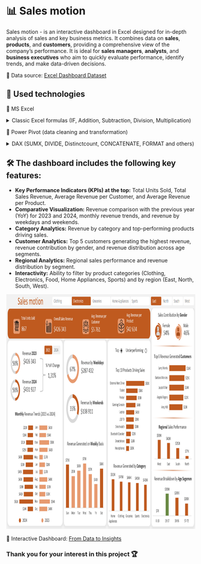 # :bar_chart: Sales motion
Sales motion - is an interactive dashboard in Excel designed for in-depth analysis of sales and key business metrics. It combines data on **sales**, **products**, and **customers**, providing a comprehensive view of the company’s performance. 
It is ideal for **sales managers**, **analysts**, and **business executives** who aim to quickly evaluate performance, identify trends, and make data-driven decisions.

:pushpin: Data source: [Excel Dashboard Dataset](./Excel%20Dashboard_Dataset.xlsx)

## 🧱 Used technologies
🧩 MS Excel 
 <details>
  <summary>Classic Excel formulas (IF, Addition, Subtraction, Division, Multiplication)</summary>

 **Revenue %:**



      =S7/SUM($S$7:$S$8)
      
 **Label:**

  
    =IF(
        L5 >= 1000000000;
        TEXT(L5 / 1000000000; "$0") & "B";
        IF(
            L5 >= 1000000;
            TEXT(L5 / 1000000; "$0") & "M";
            IF(
                L5 >= 1000;
                TEXT(L5 / 1000; "$0") & "K";
                "0"
            )
        )
    )


</details>

🧩 Power Pivot (data cleaning and transformation) 
 <details>
  <summary>DAX (SUMX, DIVIDE, Distinctcount, CONCATENATE, FORMAT and others)</summary>
 
   **Total Revenue:**



      =SUMX(
        'Transaction';
        'Transaction'[Quantity] * 'Transaction'[UnitPrice]
      )
   
   **AVG Revenue per customer:**



     =DIVIDE(
        [Total Revenue];
        [# Customer]
     )

  **Customer:**


      =DISTINCTCOUNT(
        'Transaction'[CustomerID]
      )

 **Quarter:**



      =CONCATENATE(
        "Квартал";
        INT((MONTH([Date]) + 2) / 3)
      
  **Data Format:**



      =FORMAT(
        [Date];
        "MMM"
      )

</details>


## 🛠 The dashboard includes the following key features:
* **Key Performance Indicators (KPIs) at the top:** Total Units Sold, Total Sales Revenue, Average Revenue per Customer, and Average Revenue per Product.
* **Comparative Visualization:** Revenue comparison with the previous year (YoY) for 2023 and 2024, monthly revenue trends, and revenue by weekdays and weekends.
* **Category Analytics:** Revenue by category and top-performing products driving sales.
* **Customer Analytics:** Top 5 customers generating the highest revenue, revenue contribution by gender, and revenue distribution across age segments.
* **Regional Analytics:** Regional sales performance and revenue distribution by segment.
* **Interactivity:** Ability to filter by product categories (Clothing, Electronics, Food, Home Appliances, Sports) and by region (East, North, South, West).
<img src="Dashboard screenshot.png" alt="Dashboard screenshot" width="1000" height="625"/>

:pushpin: Interactive Dashboard: [From Data to Insights](./Interactive%20Dashboard.xlsx)

### Thank you for your interest in this project 🏆






